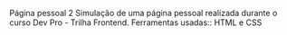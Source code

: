 Página pessoal 2
Simulação de uma página pessoal realizada durante o curso Dev Pro - Trilha Frontend. Ferramentas usadas:: HTML e CSS
